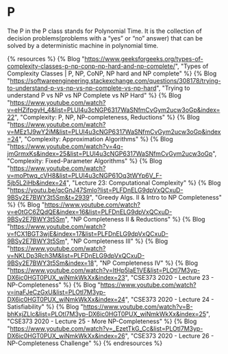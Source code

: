 # P

The P in the P class stands for Polynomial Time. It is the collection of decision problems(problems with a “yes” or “no” answer) that can be solved by a deterministic machine in polynomial time. 

{% resources %}
  {% Blog "https://www.geeksforgeeks.org/types-of-complexity-classes-p-np-conp-np-hard-and-np-complete/", "Types of Complexity Classes | P, NP, CoNP, NP hard and NP complete" %}
  {% Blog "https://softwareengineering.stackexchange.com/questions/308178/trying-to-understand-p-vs-np-vs-np-complete-vs-np-hard", "Trying to understand P vs NP vs NP Complete vs NP Hard" %}
  {% Blog "https://www.youtube.com/watch?v=eHZifpgyH_4&list=PLUl4u3cNGP6317WaSNfmCvGym2ucw3oGp&index=22", "Complexity: P, NP, NP-completeness, Reductions" %}
  {% Blog "https://www.youtube.com/watch?v=MEz1J9wY2iM&list=PLUl4u3cNGP6317WaSNfmCvGym2ucw3oGp&index=24", "Complexity: Approximation Algorithms" %}
  {% Blog "https://www.youtube.com/watch?v=4q-jmGrmxKs&index=25&list=PLUl4u3cNGP6317WaSNfmCvGym2ucw3oGp", "Complexity: Fixed-Parameter Algorithms" %}
  {% Blog "https://www.youtube.com/watch?v=moPtwq_cVH8&list=PLUl4u3cNGP61Oq3tWYp6V_F-5jb5L2iHb&index=24", "Lecture 23: Computational Complexity" %}
  {% Blog "https://youtu.be/qcGnJ47Smlo?list=PLFDnELG9dpVxQCxuD-9BSy2E7BWY3t5Sm&t=2939", "Greedy Algs. II & Intro to NP Completeness" %}
  {% Blog "https://www.youtube.com/watch?v=e0tGC6ZQdQE&index=16&list=PLFDnELG9dpVxQCxuD-9BSy2E7BWY3t5Sm", "NP Completeness II & Reductions" %}
  {% Blog "https://www.youtube.com/watch?v=fCX1BGT3wjE&index=17&list=PLFDnELG9dpVxQCxuD-9BSy2E7BWY3t5Sm", "NP Completeness III" %}
  {% Blog "https://www.youtube.com/watch?v=NKLDp3Rch3M&list=PLFDnELG9dpVxQCxuD-9BSy2E7BWY3t5Sm&index=18", "NP Completeness IV" %}
  {% Blog "https://www.youtube.com/watch?v=ItHp5laE1VE&list=PLOtl7M3yp-DX6ic0HGT0PUX_wiNmkWkXx&index=23", "CSE373 2020 - Lecture 23 - NP-Completeness" %}
  {% Blog "https://www.youtube.com/watch?v=inaFJeCzGxU&list=PLOtl7M3yp-DX6ic0HGT0PUX_wiNmkWkXx&index=24", "CSE373 2020 - Lecture 24 - Satisfiability" %}
  {% Blog "https://www.youtube.com/watch?v=B-bhKxjZLlc&list=PLOtl7M3yp-DX6ic0HGT0PUX_wiNmkWkXx&index=25", "CSE373 2020 - Lecture 25 - More NP-Completeness" %}
  {% Blog "https://www.youtube.com/watch?v=_EzetTkG_Cc&list=PLOtl7M3yp-DX6ic0HGT0PUX_wiNmkWkXx&index=26", "CSE373 2020 - Lecture 26 - NP-Completeness Challenge" %}
{% endresources %}
